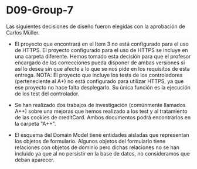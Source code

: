 # D09-Group-7

Las siguientes decisiones de diseño fueron elegidas con la aprobación de Carlos Müller.

- El proyecto que encontrará en el Item 3 no está configurado para el uso de HTTPS. El proyecto configurado para el uso de HTTPS se incluye en una carpeta diferente. Hemos tomado esta decisión para que el profesor encargado de las correcciones pueda disponer de ambas versiones si así lo desea sin que afecte a lo que se nos pide en los requisitos de esta entrega. NOTA: El proyecto que incluye los tests de los controladores (perteneciente al A+) no está configurado para utilizar HTTPS, ya que ese proyecto no hace falta desplegarlo. Su única función es la ejecución de los test del controlador.

- Se han realizado dos trabajos de investigación (comúnmente llamados A++) sobre una mejoras que hemos realizado a los test y al tratamiento de las cookies de creditCard. Ambos documentos podrá encontrarlos en la carpeta "A++".

- El esquema del Domain Model tiene entidades aisladas que representan los objetos de formulario. Algunos objetos del formulario tiene relaciones con objetos de dominio pero dichas relaciones no se han incluido ya que al no persistir en la base de datos, no consideramos que deban aparecer.